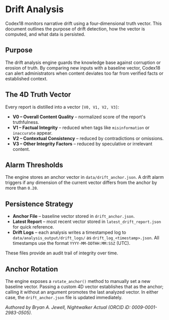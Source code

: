 # Drift Analysis

Codex18 monitors narrative drift using a four‑dimensional truth vector. This document outlines the purpose of drift detection, how the vector is computed, and what data is persisted.

## Purpose

The drift analysis engine guards the knowledge base against corruption or erosion of truth. By comparing new inputs with a baseline vector, Codex18 can alert administrators when content deviates too far from verified facts or established context.

## The 4D Truth Vector

Every report is distilled into a vector `[V0, V1, V2, V3]`:

* **V0 – Overall Content Quality** – normalized score of the report's truthfulness.
* **V1 – Factual Integrity** – reduced when tags like `misinformation` or `inaccurate` appear.
* **V2 – Contextual Consistency** – reduced by contradictions or omissions.
* **V3 – Other Integrity Factors** – reduced by speculative or irrelevant content.

## Alarm Thresholds

The engine stores an anchor vector in `data/drift_anchor.json`. A drift alarm triggers if any dimension of the current vector differs from the anchor by more than `0.20`.

## Persistence Strategy

* **Anchor File** – baseline vector stored in `drift_anchor.json`.
* **Latest Report** – most recent vector stored in `latest_drift_report.json` for quick reference.
* **Drift Logs** – each analysis writes a timestamped log to
  `data/analysis_output/drift_logs/` as `drift_log_<timestamp>.json`.
  All timestamps use the format `YYYY-MM-DDTHH:MM:SSZ` (UTC).

These files provide an audit trail of integrity over time.

## Anchor Rotation

The engine exposes a `rotate_anchor()` method to manually set a new baseline
vector. Passing a custom 4D vector establishes that as the anchor; calling it
without an argument promotes the last analyzed vector. In either case, the
`drift_anchor.json` file is updated immediately.

*Authored by Bryan A. Jewell, Nightwalker Actual (ORCID iD: 0009-0001-2983-0505).* 
